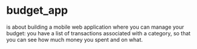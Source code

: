 # budget_app
is about building a mobile web application where you can manage your budget: you have a list of transactions associated with a category, so that you can see how much money you spent and on what.
